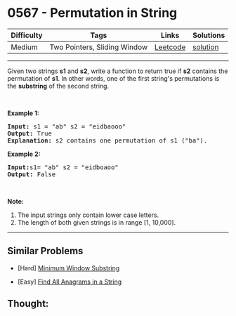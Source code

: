 # 0567 - Permutation in String

Difficulty  | Tags | Links | Solutions
----------- | ---- | ----- | -----
Medium | Two Pointers, Sliding Window | [Leetcode](https://leetcode.com/problems/permutation-in-string) | [solution](https://leetcode.com/problems/permutation-in-string/solution/)


-----------

<p>Given two strings <b>s1</b> and <b>s2</b>, write a function to return true if <b>s2</b> contains the permutation of <b>s1</b>. In other words, one of the first string&#39;s permutations is the <b>substring</b> of the second string.</p>

<p>&nbsp;</p>

<p><b>Example 1:</b></p>

<pre>
<b>Input: </b>s1 = &quot;ab&quot; s2 = &quot;eidbaooo&quot;
<b>Output: </b>True
<b>Explanation:</b> s2 contains one permutation of s1 (&quot;ba&quot;).
</pre>

<p><b>Example 2:</b></p>

<pre>
<b>Input:</b>s1= &quot;ab&quot; s2 = &quot;eidboaoo&quot;
<b>Output:</b> False
</pre>

<p>&nbsp;</p>

<p><b>Note:</b></p>

<ol>
	<li>The input strings only contain lower case letters.</li>
	<li>The length of both given strings is in range [1, 10,000].</li>
</ol>


-----------


## Similar Problems

- [Hard] [Minimum Window Substring](minimum-window-substring)

- [Easy] [Find All Anagrams in a String](find-all-anagrams-in-a-string)




## Thought:
